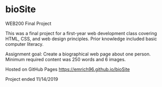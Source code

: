 # bioSite
 WEB200 Final Project
 
 This was a final project for a first-year web development class covering HTML, CSS, and web design principles.
 Prior knowledge included basic computer literacy.
 
 Assignment goal: Create a biographical web page about one person. Minimum required content was 250 words and 6 images.

Hosted on GitHub Pages
https://emrich96.github.io/bioSite


Project ended 11/14/2019
